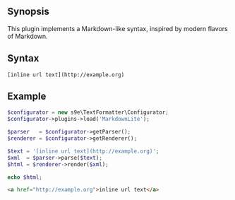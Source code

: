 ## Synopsis

This plugin implements a Markdown-like syntax, inspired by modern flavors of Markdown.

## Syntax

```
[inline url text](http://example.org)
```

## Example

```php
$configurator = new s9e\TextFormatter\Configurator;
$configurator->plugins->load('MarkdownLite');

$parser   = $configurator->getParser();
$renderer = $configurator->getRenderer();

$text = '[inline url text](http://example.org)'; 
$xml  = $parser->parse($text);
$html = $renderer->render($xml);

echo $html;
```
```html
<a href="http://example.org">inline url text</a>
```
